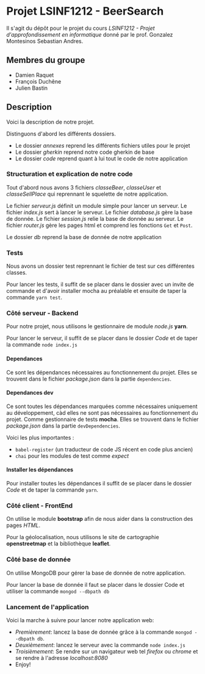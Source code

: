 # Projet LSINF1212 - BeerSearch

Il s'agit du dépôt pour le projet du cours *LSINF1212 - Projet d'approfondissement en informatique* donné par le prof. Gonzalez Montesinos Sebastian Andres.

## Membres du groupe

- Damien Raquet
- François Duchêne
- Julien Bastin

## Description
Voici la description de notre projet.

Distinguons d'abord les différents dossiers.

* Le dossier *annexes* reprend les différents fichiers utiles pour le projet
* Le dossier *gherkin* reprend notre code gherkin de base
* Le dossier *code* reprend quant à lui tout le code de notre application

### Structuration et explication de notre code
Tout d'abord nous avons 3 fichiers *classeBeer*, *classeUser* et *classeSellPlace* qui reprennant le squelette de notre application.

Le fichier *serveur.js* définit un module simple pour lancer un serveur.
Le fichier *index.js* sert à lancer le serveur.
Le fichier *database.js* gère la base de donnée.
Le fichier *session.js* relie la base de donnée au serveur.
Le fichier *router.js* gère les pages html et comprend les fonctions `Get` et `Post`.

Le dossier *db* reprend la base de donnée de notre application

### Tests
Nous avons un dossier test reprennant le fichier de test sur ces différentes classes.

Pour lancer les tests, il suffit de se placer dans le dossier avec un invite de commande et d'avoir installer mocha au préalable et ensuite de taper la commande `yarn test`.

### Côté serveur - Backend
Pour notre projet, nous utilisons le gestionnaire de module *node.js* **yarn**.

Pour lancer le serveur, il suffit de se placer dans le dossier *Code* et de taper la commande `node index.js`

#### Dependances
Ce sont les dépendances nécessaires au fonctionnement du projet. Elles se trouvent dans le fichier *package.json* dans la partie `dependencies`.


#### Dependances dev
Ce sont toutes les dépendances marquées comme nécessaires uniquement au développement, càd elles ne sont pas nécessaires au fonctionnement du projet.
Comme gestionnaire de tests **mocha**. Elles se trouvent dans le fichier *package.json* dans la partie `devDependencies`.

Voici les plus importantes :

* `babel-register` (un traducteur de code JS récent en code plus ancien)
* `chai` pour les modules de test comme *expect*

#### Installer les dépendances
Pour installer toutes les dépendances il suffit de se placer dans le dossier *Code* et de taper la commande `yarn`.

### Côté client - FrontEnd
On utilise le module **bootstrap** afin de nous aider dans la construction des pages *HTML*.

Pour la géolocalisation, nous utilisons le site de cartographie **openstreetmap** et la bibliothèque **leaflet**.

### Côté base de donnée
On utilise MongoDB pour gérer la base de donnée de notre application.

Pour lancer la base de donnée il faut se placer dans le dossier Code et utiliser la commande `mongod --dbpath db`

### Lancement de l'application
Voici la marche à suivre pour lancer notre application web:

* *Premièrement*: lancez la base de donnée grâce à la commande `mongod --dbpath db`.
* *Deuxièmement*: lancez le serveur avec la commande `node index.js`
* *Troisièmement*: Se rendre sur un navigateur web tel *firefox* ou *chrome* et se rendre à l'adresse *localhost:8080*
* Enjoy!
